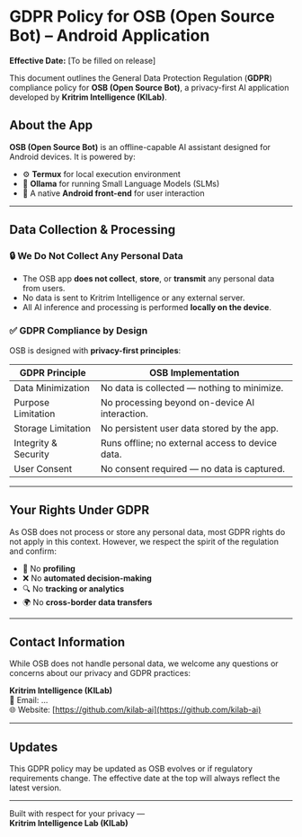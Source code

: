 # GDPR Policy for OSB (Open Source Bot) – Android Application

**Effective Date:** [To be filled on release]

This document outlines the General Data Protection Regulation (**GDPR**) compliance policy for **OSB (Open Source Bot)**, a privacy-first AI application developed by **Kritrim Intelligence (KILab)**.

## About the App

**OSB (Open Source Bot)** is an offline-capable AI assistant designed for Android devices. It is powered by:

- ⚙️ **Termux** for local execution environment  
- 🧠 **Ollama** for running Small Language Models (SLMs)  
- 📱 A native **Android front-end** for user interaction

---

## Data Collection & Processing

### 🔒 We Do **Not** Collect Any Personal Data

- The OSB app **does not collect**, **store**, or **transmit** any personal data from users.
- No data is sent to Kritrim Intelligence or any external server.
- All AI inference and processing is performed **locally on the device**.

### ✅ GDPR Compliance by Design

OSB is designed with **privacy-first principles**:

| GDPR Principle       | OSB Implementation                                |
|----------------------|----------------------------------------------------|
| Data Minimization    | No data is collected — nothing to minimize.        |
| Purpose Limitation   | No processing beyond on-device AI interaction.     |
| Storage Limitation   | No persistent user data stored by the app.         |
| Integrity & Security | Runs offline; no external access to device data.   |
| User Consent         | No consent required — no data is captured.         |

---

## Your Rights Under GDPR

As OSB does not process or store any personal data, most GDPR rights do not apply in this context. However, we respect the spirit of the regulation and confirm:

- 🛑 No **profiling**
- ❌ No **automated decision-making**
- 🔍 No **tracking or analytics**
- 🌍 No **cross-border data transfers**

---

## Contact Information

While OSB does not handle personal data, we welcome any questions or concerns about our privacy and GDPR practices:

**Kritrim Intelligence (KILab)**  
📧 Email: ...  
🌐 Website: [https://github.com/kilab-ai](https://github.com/kilab-ai)

---

## Updates

This GDPR policy may be updated as OSB evolves or if regulatory requirements change. The effective date at the top will always reflect the latest version.

---

Built with respect for your privacy —  
**Kritrim Intelligence Lab (KILab)**
